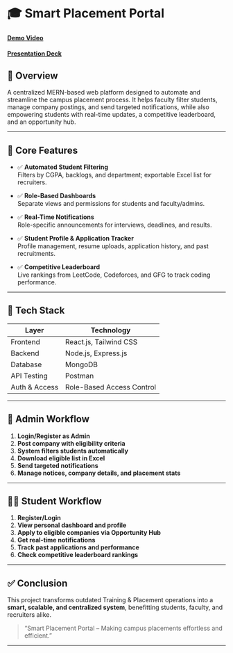 # 🎓 Smart Placement Portal

#### [Demo Video](https://drive.google.com/file/d/1uHmCv35u3606O2YyIOyUmHXZNhh3ad4O/view?usp=drive_link)
#### [Presentation Deck](https://drive.google.com/file/d/1SakWscDgCB1gy07RaeUXGvgJ6bF6Fpzu/view?usp=drive_link)

## 🚀 Overview
A centralized MERN-based web platform designed to automate and streamline the campus placement process. It helps faculty filter students, manage company postings, and send targeted notifications, while also empowering students with real-time updates, a competitive leaderboard, and an opportunity hub.

---

## 🔧 Core Features

- ✅ **Automated Student Filtering**  
  Filters by CGPA, backlogs, and department; exportable Excel list for recruiters.

- ✅ **Role-Based Dashboards**  
  Separate views and permissions for students and faculty/admins.

- ✅ **Real-Time Notifications**  
  Role-specific announcements for interviews, deadlines, and results.

- ✅ **Student Profile & Application Tracker**  
  Profile management, resume uploads, application history, and past recruitments.

- ✅ **Competitive Leaderboard**  
  Live rankings from LeetCode, Codeforces, and GFG to track coding performance.

---

## 🧰 Tech Stack

| Layer       | Technology        |
|-------------|-------------------|
| Frontend    | React.js, Tailwind CSS |
| Backend     | Node.js, Express.js |
| Database    | MongoDB |
| API Testing | Postman |
| Auth & Access | Role-Based Access Control |

---

## 🧪 Admin Workflow

1. **Login/Register as Admin**
2. **Post company with eligibility criteria**
3. **System filters students automatically**
4. **Download eligible list in Excel**
5. **Send targeted notifications**
6. **Manage notices, company details, and placement stats**

---

## 🧑‍🎓 Student Workflow

1. **Register/Login**
2. **View personal dashboard and profile**
3. **Apply to eligible companies via Opportunity Hub**
4. **Get real-time notifications**
5. **Track past applications and performance**
6. **Check competitive leaderboard rankings**

---

## ✅ Conclusion

This project transforms outdated Training & Placement operations into a **smart, scalable, and centralized system**, benefitting students, faculty, and recruiters alike.

> “Smart Placement Portal – Making campus placements effortless and efficient.”

---
